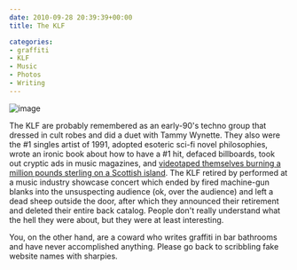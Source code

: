 ```yaml
---
date: 2010-09-28 20:39:39+00:00
title: The KLF

categories:
- graffiti
- KLF
- Music
- Photos
- Writing
---
```


![image](http://activationenergy.files.wordpress.com/2010/09/wpid-img_20100914_220658.jpg)

The KLF are probably remembered as an early-90's techno group that dressed in
cult robes and did a duet with Tammy Wynette. They also were the #1 singles
artist of 1991, adopted esoteric sci-fi novel philosophies, wrote an ironic
book about how to have a #1 hit, defaced billboards, took out cryptic ads in
music magazines, and [videotaped themselves burning a million pounds sterling
on a Scottish
island](http://en.wikipedia.org/wiki/K_Foundation_Burn_a_Million_Quid). The KLF
retired by performed at a music industry showcase concert which ended by fired
machine-gun blanks into the unsuspecting audience (ok, over the audience) and
left a dead sheep outside the door, after which they announced their retirement
and deleted their entire back catalog. People don't really understand what the
hell they were about, but they were at least interesting.

You, on the other hand, are a coward who writes graffiti in bar bathrooms and
have never accomplished anything. Please go back to scribbling fake website
names with sharpies.
